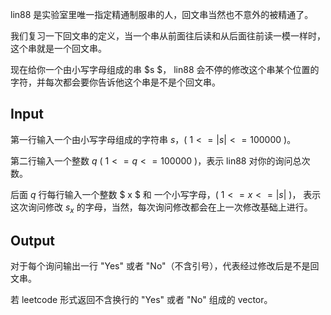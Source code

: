 lin88 是实验室里唯一指定精通制服串的人，回文串当然也不意外的被精通了。

我们复习一下回文串的定义，当一个串从前面往后读和从后面往前读一模一样时，这个串就是一个回文串。

现在给你一个由小写字母组成的串 $s $，
lin88 会不停的修改这个串某个位置的字符，并每次都会要你告诉他这个串是不是个回文串。

## Input

第一行输入一个由小写字母组成的字符串 $s$，( $1 <= |s| <= 100000$ )。

第二行输入一个整数 $q$ ( $1<= q<= 100000$ )，表示 lin88 对你的询问总次数。

后面 $q$ 行每行输入一个整数 $ x $ 和 一个小写字母，( $1<= x <= |s|$ )，
表示这次询问修改 $s_x$  的字母，当然，每次询问修改都会在上一次修改基础上进行。

## Output

对于每个询问输出一行 "Yes" 或者 "No"（不含引号），代表经过修改后是不是回文串。

若 leetcode 形式返回不含换行的 "Yes" 或者 "No" 组成的 vector。
